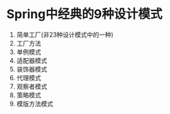


# Spring中经典的9种设计模式
<!--

谈谈Spring中都用到了哪些设计模式？
https://www.cnblogs.com/kyoner/p/10949246.html

Spring
https://zhuanlan.zhihu.com/p/114244039
-->

1. 简单工厂(非23种设计模式中的一种)
2. 工厂方法
3. 单例模式
4. 适配器模式
5. 装饰器模式
6. 代理模式
7. 观察者模式
8. 策略模式
9. 模版方法模式


